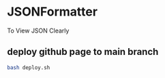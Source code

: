 # JSONFormatter
To View JSON Clearly

## deploy github page to main branch
```bash
bash deploy.sh
```
